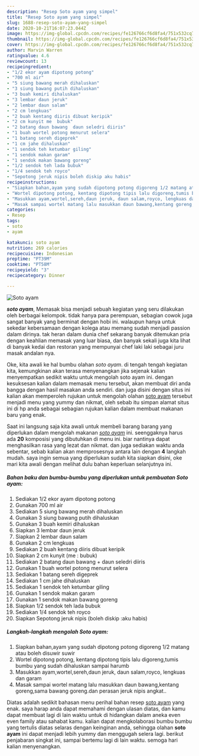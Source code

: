 ```yaml
---
description: "Resep Soto ayam yang simpel"
title: "Resep Soto ayam yang simpel"
slug: 1688-resep-soto-ayam-yang-simpel
date: 2020-10-21T16:07:23.044Z
image: https://img-global.cpcdn.com/recipes/fe126766cf6d8fa4/751x532cq70/soto-ayam-foto-resep-utama.jpg
thumbnail: https://img-global.cpcdn.com/recipes/fe126766cf6d8fa4/751x532cq70/soto-ayam-foto-resep-utama.jpg
cover: https://img-global.cpcdn.com/recipes/fe126766cf6d8fa4/751x532cq70/soto-ayam-foto-resep-utama.jpg
author: Marvin Warren
ratingvalue: 4.6
reviewcount: 13
recipeingredient:
- "1/2 ekor ayam dipotong potong"
- "700 ml air"
- "5 siung bawang merah dihaluskan"
- "3 siung bawang putih dihaluskan"
- "3 buah kemiri dihaluskan"
- "3 lembar daun jeruk"
- "2 lembar daun salam"
- "2 cm lengkuas"
- "2 buah kentang diiris dibuat keripik"
- "2 cm kunyit me  bubuk"
- "2 batang daun bawang  daun seledri diiris"
- "1 buah wortel potong menurut selera"
- "1 batang sereh digeprek"
- "1 cm jahe dihaluskan"
- "1 sendok teh ketumbar giling"
- "1 sendok makan garam"
- "1 sendok makan bawang goreng"
- "1/2 sendok teh lada bubuk"
- "1/4 sendok teh royco"
- "Sepotong jeruk nipis boleh diskip aku habis"
recipeinstructions:
- "Siapkan bahan,ayam yang sudah dipotong potong digoreng 1/2 matang atau boleh disuwir suwir"
- "Wortel dipotong potong, kentang dipotong tipis lalu digoreng,tumis bumbu yang sudah dihaluskan sampai harumb"
- "Masukkan ayam,wortel,sereh,daun jeruk, daun salam,royco, lengkuas dan garam"
- "Masak sampai wortel matang lalu masukkan daun bawang,kentang goreng,sama bawang goreng.dan perasan jeruk nipis angkat.."
categories:
- Resep
tags:
- soto
- ayam

katakunci: soto ayam 
nutrition: 269 calories
recipecuisine: Indonesian
preptime: "PT39M"
cooktime: "PT58M"
recipeyield: "3"
recipecategory: Dinner

---
```



![Soto ayam](https://img-global.cpcdn.com/recipes/fe126766cf6d8fa4/751x532cq70/soto-ayam-foto-resep-utama.jpg)

<b><i>soto ayam</i></b>, Memasak bisa menjadi sebuah kegiatan yang seru dilakukan oleh berbagai kelompok. tidak hanya para perempuan, sebagian cowok juga sangat banyak yang berminat dengan hobi ini. walaupun hanya untuk sekedar kebersamaan dengan kolega atau memang sudah menjadi passion dalam dirinya. tak heran dalam dunia chef sekarang banyak ditemukan pria dengan keahlian memasak yang luar biasa, dan banyak sekali juga kita lihat di banyak kedai dan restoran yang mempunyai chef laki laki sebagai juru masak andalan nya.



Oke, kita awali ke hal bumbu olahan <i>soto ayam</i>. di tengah tengah kegiatan kita, kemungkinan akan terasa menyenangkan jika sejenak kalian menyempatkan sedikit waktu untuk mengolah soto ayam ini. dengan kesuksesan kalian dalam memasak menu tersebut, akan membuat diri anda bangga dengan hasil masakan anda sendiri. dan juga disini dengan situs ini kalian akan memperoleh rujukan untuk mengolah olahan <u>soto ayam</u> tersebut menjadi menu yang yummy dan nikmat, oleh sebab itu simpan alamat situs ini di hp anda sebagai sebagian rujukan kalian dalam membuat makanan baru yang enak.


Saat ini langsung saja kita awali untuk membeli barang barang yang diperlukan dalam mengolah makanan <u><i>soto ayam</i></u> ini. seenggaknya harus ada <b>20</b> komposisi yang dibutuhkan di menu ini. biar nantinya dapat menghasilkan rasa yang lezat dan nikmat. dan juga sediakan waktu anda sebentar, sebab kalian akan memprosesnya antara lain dengan <b>4</b> langkah mudah. saya ingin semua yang diperlukan sudah kita siapkan disini, oke mari kita awali dengan melihat dulu bahan keperluan selanjutnya ini.

<!--inarticleads1-->

##### Bahan baku dan bumbu-bumbu yang diperlukan untuk pembuatan Soto ayam:

1. Sediakan 1/2 ekor ayam dipotong potong
1. Gunakan 700 ml air
1. Sediakan 5 siung bawang merah dihaluskan
1. Gunakan 3 siung bawang putih dihaluskan
1. Gunakan 3 buah kemiri dihaluskan
1. Siapkan 3 lembar daun jeruk
1. Siapkan 2 lembar daun salam
1. Gunakan 2 cm lengkuas
1. Sediakan 2 buah kentang diiris dibuat keripik
1. Siapkan 2 cm kunyit (me : bubuk)
1. Sediakan 2 batang daun bawang + daun seledri diiris
1. Gunakan 1 buah wortel potong menurut selera
1. Sediakan 1 batang sereh digeprek
1. Sediakan 1 cm jahe dihaluskan
1. Sediakan 1 sendok teh ketumbar giling
1. Gunakan 1 sendok makan garam
1. Gunakan 1 sendok makan bawang goreng
1. Siapkan 1/2 sendok teh lada bubuk
1. Sediakan 1/4 sendok teh royco
1. Siapkan Sepotong jeruk nipis (boleh diskip :aku habis)




<!--inarticleads2-->

##### Langkah-langkah mengolah Soto ayam:

1. Siapkan bahan,ayam yang sudah dipotong potong digoreng 1/2 matang atau boleh disuwir suwir
1. Wortel dipotong potong, kentang dipotong tipis lalu digoreng,tumis bumbu yang sudah dihaluskan sampai harumb
1. Masukkan ayam,wortel,sereh,daun jeruk, daun salam,royco, lengkuas dan garam
1. Masak sampai wortel matang lalu masukkan daun bawang,kentang goreng,sama bawang goreng.dan perasan jeruk nipis angkat..




Diatas adalah sedikit bahasan menu perihal bahan resep <u>soto ayam</u> yang enak. saya harap anda dapat memahami dengan ulasan diatas, dan kamu dapat membuat lagi di lain waktu untuk di hidangkan dalam aneka even even family atau sahabat kamu. kalian dapat mengkolaborasi bumbu bumbu yang tertulis diatas selaras dengan keinginan anda, sehingga olahan <b>soto ayam</b> ini dapat menjadi lebih yummy dan menggugah selera lagi. berikut penjabaran singkat ini, sampai bertemu lagi di lain waktu. semoga hari kalian menyenangkan.
